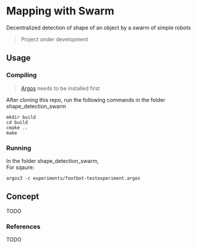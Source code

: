 # Mapping with Swarm
Decentralized detection of shape of an object by a swarm of simple robots
> Project under development
## Usage
### Compiling
>[Argos](https://github.com/ilpincy/argos3) needs to be installed first

After cloning this repo, run the following commands in the folder shape_detection_swarm
```
mkdir build
cd build
cmake ..
make
```
### Running 
In the folder shape_detection_swarm, <br>
For sqaure:
```
argos3 -c experiments/footbot-testexperiment.argos 
```

## Concept
TODO


### References
TODO